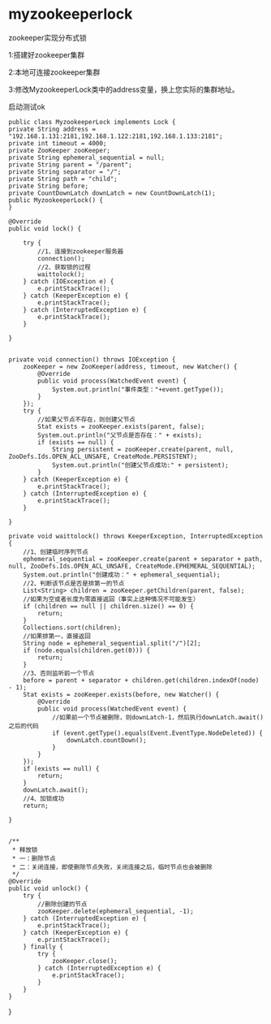 # myzookeeperlock
zookeeper实现分布式锁</p>
1:搭建好zookeeper集群</p>
2:本地可连接zookeeper集群</p>
3:修改MyzookeeperLock类中的address变量，换上您实际的集群地址。</p>
启动测试ok



    public class MyzookeeperLock implements Lock {
    private String address = "192.168.1.131:2181,192.168.1.122:2181,192.168.1.133:2181";
    private int timeout = 4000;
    private ZooKeeper zooKeeper;
    private String ephemeral_sequential = null;
    private String parent = "/parent";
    private String separator = "/";
    private String path = "child";
    private String before;
    private CountDownLatch downLatch = new CountDownLatch(1);
    public MyzookeeperLock() {
    }

    @Override
    public void lock() {

        try {
            //1、连接到zookeeper服务器
            connection();
            //2、获取锁的过程
            waittolock();
        } catch (IOException e) {
            e.printStackTrace();
        } catch (KeeperException e) {
            e.printStackTrace();
        } catch (InterruptedException e) {
            e.printStackTrace();
        }

    }


    private void connection() throws IOException {
        zooKeeper = new ZooKeeper(address, timeout, new Watcher() {
            @Override
            public void process(WatchedEvent event) {
                System.out.println("事件类型："+event.getType());
            }
        });
        try {
            //如果父节点不存在，则创建父节点
            Stat exists = zooKeeper.exists(parent, false);
            System.out.println("父节点是否存在：" + exists);
            if (exists == null) {
                String persistent = zooKeeper.create(parent, null, ZooDefs.Ids.OPEN_ACL_UNSAFE, CreateMode.PERSISTENT);
                System.out.println("创建父节点成功:" + persistent);
            }
        } catch (KeeperException e) {
            e.printStackTrace();
        } catch (InterruptedException e) {
            e.printStackTrace();
        }

    }

    private void waittolock() throws KeeperException, InterruptedException {
        //1、创建临时序列节点
        ephemeral_sequential = zooKeeper.create(parent + separator + path, null, ZooDefs.Ids.OPEN_ACL_UNSAFE, CreateMode.EPHEMERAL_SEQUENTIAL);
        System.out.println("创建成功：" + ephemeral_sequential);
        //2、判断该节点是否是排第一的节点
        List<String> children = zooKeeper.getChildren(parent, false);
        //如果为空或者长度为零直接返回（事实上这种情况不可能发生）
        if (children == null || children.size() == 0) {
            return;
        }
        Collections.sort(children);
        //如果排第一，直接返回
        String node = ephemeral_sequential.split("/")[2];
        if (node.equals(children.get(0))) {
            return;
        }
        //3、否则监听前一个节点
        before = parent + separator + children.get(children.indexOf(node) - 1);
        Stat exists = zooKeeper.exists(before, new Watcher() {
            @Override
            public void process(WatchedEvent event) {
                //如果前一个节点被删除，则downLatch-1，然后执行downLatch.await()之后的代码
                if (event.getType().equals(Event.EventType.NodeDeleted)) {
                    downLatch.countDown();
                }
            }
        });
        if (exists == null) {
            return;
        }
        downLatch.await();
        //4、加锁成功
        return;

    }


    /**
     * 释放锁
     * 一：删除节点
     * 二：关闭连接，即使删除节点失败，关闭连接之后，临时节点也会被删除
     */
    @Override
    public void unlock() {
        try {
            //删除创建的节点
            zooKeeper.delete(ephemeral_sequential, -1);
        } catch (InterruptedException e) {
            e.printStackTrace();
        } catch (KeeperException e) {
            e.printStackTrace();
        } finally {
            try {
                zooKeeper.close();
            } catch (InterruptedException e) {
                e.printStackTrace();
            }
        }
    }
}
